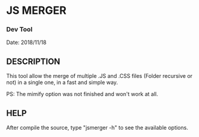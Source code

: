 # JS MERGER
### Dev Tool

Date: 2018/11/18

## DESCRIPTION

This tool allow the merge of multiple .JS and .CSS files (Folder recursive or not) in a single one, in a fast and simple way.

PS: The mimify option was not finished and won't work at all.

## HELP

After compile the source, type "jsmerger -h" to see the available options.
